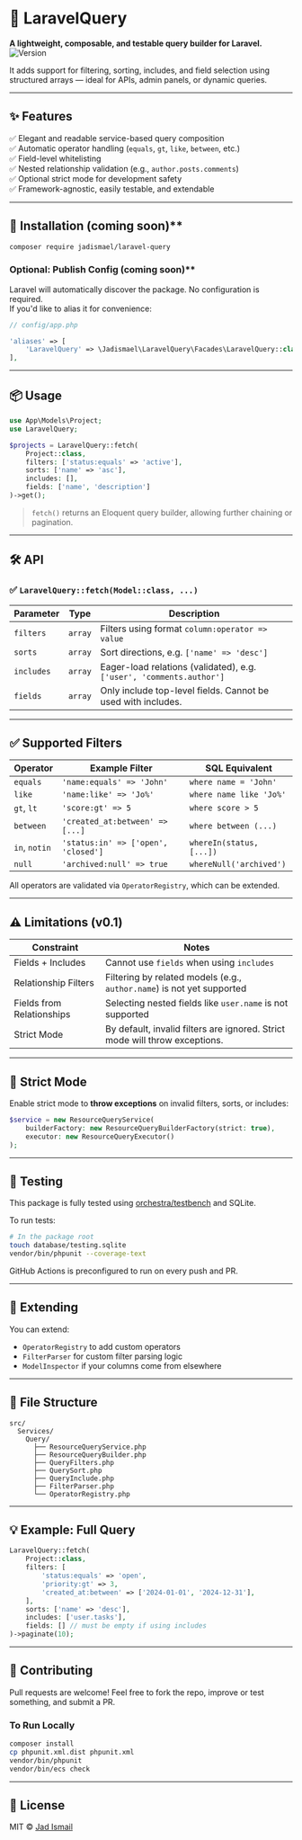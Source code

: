 # 🧠 LaravelQuery

**A lightweight, composable, and testable query builder for Laravel.**  
![Version](https://img.shields.io/badge/version-0.1.0-blue.svg)


It adds support for filtering, sorting, includes, and field selection using structured arrays — ideal for APIs, admin panels, or dynamic queries.

---

## ✨ Features

✅ Elegant and readable service-based query composition  
✅ Automatic operator handling (`equals`, `gt`, `like`, `between`, etc.)  
✅ Field-level whitelisting  
✅ Nested relationship validation (e.g., `author.posts.comments`)  
✅ Optional strict mode for development safety  
✅ Framework-agnostic, easily testable, and extendable

---

## 🚀 Installation (coming soon)**  

```bash
composer require jadismael/laravel-query
```

### Optional: Publish Config (coming soon)**  

Laravel will automatically discover the package. No configuration is required.  
If you'd like to alias it for convenience:

```php
// config/app.php

'aliases' => [
    'LaravelQuery' => \Jadismael\LaravelQuery\Facades\LaravelQuery::class,
],
```

---

## 📦 Usage

```php
use App\Models\Project;
use LaravelQuery;

$projects = LaravelQuery::fetch(
    Project::class,
    filters: ['status:equals' => 'active'],
    sorts: ['name' => 'asc'],
    includes: [],
    fields: ['name', 'description']
)->get();
```

> `fetch()` returns an Eloquent query builder, allowing further chaining or pagination.

---

## 🛠 API

### ✅ `LaravelQuery::fetch(Model::class, ...)`

| Parameter   | Type     | Description |
|-------------|----------|-------------|
| `filters`   | `array`  | Filters using format `column:operator => value` |
| `sorts`     | `array`  | Sort directions, e.g. `['name' => 'desc']` |
| `includes`  | `array`  | Eager-load relations (validated), e.g. `['user', 'comments.author']` |
| `fields`    | `array`  | Only include top-level fields. Cannot be used with includes. |

---

## ✅ Supported Filters

| Operator      | Example Filter                      | SQL Equivalent                  |
|---------------|-------------------------------------|----------------------------------|
| `equals`      | `'name:equals' => 'John'`           | `where name = 'John'`           |
| `like`        | `'name:like' => 'Jo%'`              | `where name like 'Jo%'`         |
| `gt`, `lt`    | `'score:gt' => 5`                   | `where score > 5`               |
| `between`     | `'created_at:between' => [...]`     | `where between (...)`           |
| `in`, `notin` | `'status:in' => ['open', 'closed']` | `whereIn(status, [...])`        |
| `null`        | `'archived:null' => true`           | `whereNull('archived')`         |

All operators are validated via `OperatorRegistry`, which can be extended.

---

## ⚠️ Limitations (v0.1)

| Constraint                     | Notes                                                                 |
|-------------------------------|-----------------------------------------------------------------------|
| Fields + Includes             | Cannot use `fields` when using `includes`                            |
| Relationship Filters          | Filtering by related models (e.g., `author.name`) is not yet supported |
| Fields from Relationships     | Selecting nested fields like `user.name` is not supported             |
| Strict Mode                   | By default, invalid filters are ignored. Strict mode will throw exceptions. |

---

## 🔐 Strict Mode

Enable strict mode to **throw exceptions** on invalid filters, sorts, or includes:

```php
$service = new ResourceQueryService(
    builderFactory: new ResourceQueryBuilderFactory(strict: true),
    executor: new ResourceQueryExecutor()
);
```

---

## 🧪 Testing

This package is fully tested using [orchestra/testbench](https://github.com/orchestral/testbench) and SQLite.

To run tests:

```bash
# In the package root
touch database/testing.sqlite
vendor/bin/phpunit --coverage-text
```

GitHub Actions is preconfigured to run on every push and PR.

---

## 🧩 Extending

You can extend:

- `OperatorRegistry` to add custom operators
- `FilterParser` for custom filter parsing logic
- `ModelInspector` if your columns come from elsewhere

---

## 📁 File Structure

```
src/
  Services/
    Query/
      ├── ResourceQueryService.php
      ├── ResourceQueryBuilder.php
      ├── QueryFilters.php
      ├── QuerySort.php
      ├── QueryInclude.php
      ├── FilterParser.php
      └── OperatorRegistry.php
```

---

## 💡 Example: Full Query

```php
LaravelQuery::fetch(
    Project::class,
    filters: [
        'status:equals' => 'open',
        'priority:gt' => 3,
        'created_at:between' => ['2024-01-01', '2024-12-31'],
    ],
    sorts: ['name' => 'desc'],
    includes: ['user.tasks'],
    fields: [] // must be empty if using includes
)->paginate(10);
```

---

## 🤝 Contributing

Pull requests are welcome! Feel free to fork the repo, improve or test something, and submit a PR.

### To Run Locally

```bash
composer install
cp phpunit.xml.dist phpunit.xml
vendor/bin/phpunit
vendor/bin/ecs check
```

---

## 📄 License

MIT © [Jad Ismail](https://www.linkedin.com/in/jad-ismail/)
